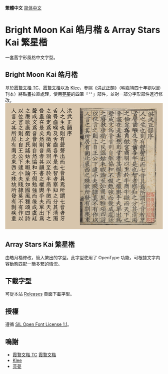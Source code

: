 **繁體中文** [简体中文](README-SC.md)
# Bright Moon Kai 皓月楷 & Array Stars Kai 繁星楷
一套舊字形風格中文字型。

## Bright Moon Kai 皓月楷
基於[霞鶩文楷 TC](https://github.com/lxgw/LxgwWenkaiTC)、[霞鶩文楷](https://github.com/lxgw/LxgwWenKai)以及 [Klee](https://github.com/fontworks-fonts/Klee)，參照《洪武正韻》（明嘉靖四十年劉以節刊本）將點畫拉直處理，使用[芫荽](https://github.com/ButTaiwan/iansui)的四筆「艹」部件，並對一部分字形部件進行修改。  
![image](./pictures/picture001.png)  

## Array Stars Kai 繁星楷
由皓月楷修改，簡入繁出的字型。此字型使用了 OpenType 功能，可根據文字内容動態匹配一簡多繁的情況。

## 下載字型
可從本站 [Releases](../../releases) 頁面下載字型。

## 授權
遵循 [SIL Open Font License 1.1](./LICENSE.txt)。

## 鳴謝
* [霞鶩文楷 TC](https://github.com/lxgw/LxgwWenkaiTC) [霞鶩文楷](https://github.com/lxgw/LxgwWenKai)
* [Klee](https://github.com/fontworks-fonts/Klee)
* [芫荽](https://github.com/ButTaiwan/iansui)
